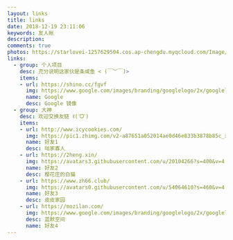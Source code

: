 ```yaml
---
layout: links
title: links
date: 2018-12-19 23:11:06
keywords: 友人帐
description: 
comments: true
photos: https://starlovei-1257629504.cos.ap-chengdu.myqcloud.com/Image/51828936_p0.png
links:
  - group: 个人项目
    desc: 充分说明这家伙是条咸鱼 < (￣︶￣)>
    items:
    - url: https://shino.cc/fgvf
      img: https://www.google.com/images/branding/googlelogo/2x/googlelogo_color_272x92dp.png
      name: Google
      desc: Google 镜像
  - group: 大神
    desc: 欢迎交换友链 ꉂ(ˊᗜˋ)
    items:
    - url: http://www.icycookies.com/
      img: https://pic1.zhimg.com/v2-a87651a052014ae0d46e833b3878b85c_xl.jpg
      name: 好友1
      desc: 咕家寡人
    - url: https://2heng.xin/
      img: https://avatars3.githubusercontent.com/u/20104266?s=400&v=4
      name: 好友2
      desc: 樱花庄的白猫
    - url: https://www.zh66.club/
      img: https://avatars0.githubusercontent.com/u/54064610?s=460&v=4
      name: 好友3
      desc: 皮皮家园
    - url: https://mozilan.com/
      img: https://www.google.com/images/branding/googlelogo/2x/googlelogo_color_272x92dp.png
      desc: 蓝默空间
      name: 好友4
---
```

